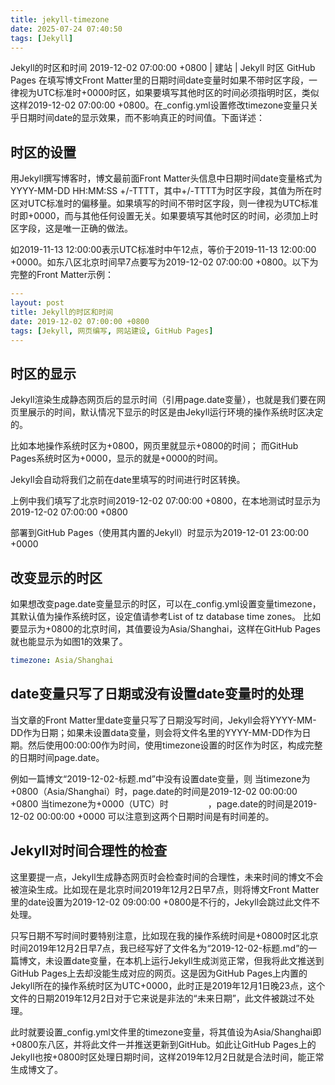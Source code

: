 ```yaml
---
title: jekyll-timezone
date: 2025-07-24 07:40:50
tags: [Jekyll]
---
```


Jekyll的时区和时间
2019-12-02 07:00:00 +0800 |  建站 |  Jekyll 时区 GitHub Pages
在填写博文Front Matter里的日期时间date变量时如果不带时区字段，一律视为UTC标准时+0000时区，如果要填写其他时区的时间必须指明时区，类似这样2019-12-02 07:00:00 +0800。在_config.yml设置修改timezone变量只关乎日期时间date的显示效果，而不影响真正的时间值。下面详述：

<!-- more -->

## 时区的设置

用Jekyll撰写博客时，博文最前面Front Matter头信息中日期时间date变量格式为YYYY-MM-DD HH:MM:SS +/-TTTT，其中+/-TTTT为时区字段，其值为所在时区对UTC标准时的偏移量。如果填写的时间不带时区字段，则一律视为UTC标准时即+0000，而与其他任何设置无关。如果要填写其他时区的时间，必须加上时区字段，这是唯一正确的做法。

如2019-11-13 12:00:00表示UTC标准时中午12点，等价于2019-11-13 12:00:00 +0000。如东八区北京时间早7点要写为2019-12-02 07:00:00 +0800。以下为完整的Front Matter示例：

```yml
---
layout: post
title: Jekyll的时区和时间
date: 2019-12-02 07:00:00 +0800
tags: [Jekyll, 网页编写, 网站建设, GitHub Pages]
---
```

## 时区的显示

Jekyll渲染生成静态网页后的显示时间（引用page.date变量），也就是我们要在网页里展示的时间，默认情况下显示的时区是由Jekyll运行环境的操作系统时区决定的。

比如本地操作系统时区为+0800，网页里就显示+0800的时间；
而GitHub Pages系统时区为+0000，显示的就是+0000的时间。

Jekyll会自动将我们之前在date里填写的时间进行时区转换。

上例中我们填写了北京时间2019-12-02 07:00:00 +0800，在本地测试时显示为2019-12-02 07:00:00 +0800

部署到GitHub Pages（使用其内置的Jekyll）时显示为2019-12-01 23:00:00 +0000

## 改变显示的时区

如果想改变page.date变量显示的时区，可以在_config.yml设置变量timezone，其默认值为操作系统时区，设定值请参考List of tz database time zones。 比如要显示为+0800的北京时间，其值要设为Asia/Shanghai，这样在GitHub Pages就也能显示为如图1的效果了。

```yml
timezone: Asia/Shanghai
```

## date变量只写了日期或没有设置date变量时的处理

当文章的Front Matter里date变量只写了日期没写时间，Jekyll会将YYYY-MM-DD作为日期；如果未设置data变量，则会将文件名里的YYYY-MM-DD作为日期。然后使用00:00:00作为时间，使用timezone设置的时区作为时区，构成完整的日期时间page.date。

例如一篇博文“2019-12-02-标题.md”中没有设置date变量，则
当timezone为+0800（Asia/Shanghai）时，page.date的时间是2019-12-02 00:00:00 +0800
当timezone为+0000（UTC）时     ，page.date的时间是2019-12-02 00:00:00 +0000
可以注意到这两个日期时间是有时间差的。

## Jekyll对时间合理性的检查

这里要提一点，Jekyll生成静态网页时会检查时间的合理性，未来时间的博文不会被渲染生成。比如现在是北京时间2019年12月2日早7点，则将博文Front Matter里的date设置为2019-12-02 09:00:00 +0800是不行的，Jekyll会跳过此文件不处理。

只写日期不写时间时要特别注意，比如现在我的操作系统时间是+0800时区北京时间2019年12月2日早7点，我已经写好了文件名为“2019-12-02-标题.md”的一篇博文，未设置date变量，在本机上运行Jekyll生成浏览正常，但我将此文推送到GitHub Pages上去却没能生成对应的网页。这是因为GitHub Pages上内置的Jekyll所在的操作系统时区为UTC+0000，此时正是2019年12月1日晚23点，这个文件的日期2019年12月2日对于它来说是非法的“未来日期”，此文件被跳过不处理。

此时就要设置_config.yml文件里的timezone变量，将其值设为Asia/Shanghai即+0800东八区，并将此文件一并推送更新到GitHub。如此让GitHub Pages上的Jekyll也按+0800时区处理日期时间，这样2019年12月2日就是合法时间，能正常生成博文了。

